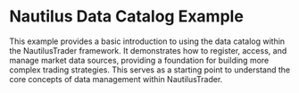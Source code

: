 # Nautilus Data Catalog Example

This example provides a basic introduction to using the data catalog within the NautilusTrader framework.
It demonstrates how to register, access, and manage market data sources, providing a foundation for building more
complex trading strategies. This serves as a starting point to understand the core concepts of data management within NautilusTrader.
